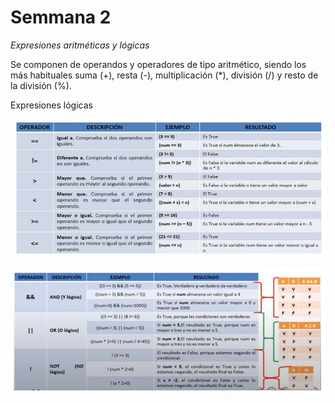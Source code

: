 # Semmana 2

*Expresiones aritméticas y lógicas*

Se componen de operandos y operadores de tipo aritmético, siendo los más habituales suma (+), resta (-), multiplicación (*), división (/) y resto de la división (%).

Expresiones lógicas

![13](https://github.com/zahiraanalia6/Tecnicas-de-Programacion/blob/main/img/13.png "13")

![14](https://github.com/zahiraanalia6/Tecnicas-de-Programacion/blob/main/img/14.png "14")

